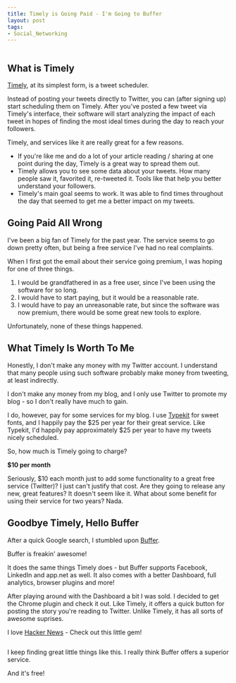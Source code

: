 ```yaml
---
title: Timely is Going Paid - I'm Going to Buffer
layout: post
tags: 
- Social_Networking
---
```

<div class="img-wrap"><img class="alignnone size-full wp-image-2560" title="timely" src="{{ site.url }}/images/timely.png" alt="" /></div>

## What is Timely

<a href="http://www.timely.is">Timely</a>, at its simplest form, is a tweet scheduler.

Instead of posting your tweets directly to Twitter, you can (after signing up) start scheduling them on Timely. After you've posted a few tweet via Timely's interface, their software will start analyzing the impact of each tweet in hopes of finding the most ideal times during the day to reach your followers.

Timely, and services like it are really great for a few reasons.

+ If you're like me and do a lot of your article reading / sharing at one point during the day, Timely is a great way to spread them out.
+ Timely allows you to see some data about your tweets. How many people saw it, favorited it, re-tweeted it. Tools like that help you better understand your followers.
+ Timely's main goal seems to work. It was able to find times throughout the day that seemed to get me a better impact on my tweets.

## Going Paid All Wrong

I've been a big fan of Timely for the past year. The service seems to go down pretty often, but being a free service I've had no real complaints.

When I first got the email about their service going premium, I was hoping for one of three things.

1. I would be grandfathered in as a free user, since I've been using the software for so long.
2. I would have to start paying, but it would be a reasonable rate.
3. I would have to pay an unreasonable rate, but since the software was now premium, there would be some great new tools to explore.

Unfortunately, none of these things happened.

## What Timely Is Worth To Me

Honestly, I don't make any money with my Twitter account. I understand that many people using such software probably make money from tweeting, at least indirectly.

I don't make any money from my blog, and I only use Twitter to promote my blog - so I don't really have much to gain.

I do, however, pay for some services for my blog. I use <a href="https://typekit.com/">Typekit</a> for sweet fonts, and I happily pay the $25 per year for their great service. Like Typekit, I'd happily pay approximately $25 per year to have my tweets nicely scheduled.

So, how much is Timely going to charge?

**$10 per month**

Seriously, $10 each month just to add some functionality to a great free service (Twitter)? I just can't justify that cost. Are they going to release any new, great features? It doesn't seem like it. What about some benefit for using their service for two years? Nada.

## Goodbye Timely, Hello Buffer

After a quick Google search, I stumbled upon <a href="http://bufferapp.com/">Buffer</a>.

Buffer is freakin' awesome!

It does the same things Timely does - but Buffer supports Facebook, LinkedIn and app.net as well. It also comes with a better Dashboard, full analytics, browser plugins and more!

After playing around with the Dashboard a bit I was sold. I decided to get the Chrome plugin and check it out. Like Timely, it offers a quick button for posting the story you're reading to Twitter. Unlike Timely, it has all sorts of awesome suprises.

I love <a href="http://news.ycombinator.com/">Hacker News</a> - Check out this little gem!

<div class="img-wrap"><img class="alignnone size-full wp-image-2565" title="hacker_news" src="{{ site.url }}/images/hacker_news.png" alt="" /></div>

I keep finding great little things like this. I really think Buffer offers a superior service.

And it's free!